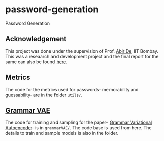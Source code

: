 # password-generation
Password Generation

## Acknowledgement

This project was done under the supervision of Prof. <a href="https://abir-de.github.io">Abir De</a>, IIT Bombay. This was a reseaarch and development project and the final report for the same can also be found [here](RnD_Report.pdf).

## Metrics

The code for the metrics used for passwords- memorability and guessability- are in the folder `utils/`.

## [Grammar VAE](grammarVAE/README.md)

The code for training and sampling for the paper- <a href="https://arxiv.org/abs/1703.01925">Grammar Variational Autoencoder</a>- is in `grammarVAE/`. The code base is used from <a gref="https://github.com/mkusner/grammarVAE">here</a>. The details to train and sample models is also in the folder.

